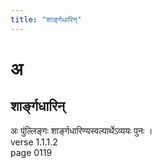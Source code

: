 ```yaml
---
title: "शार्ङ्गधारिन्"
---
```


# अ
## शार्ङ्गधारिन्
अः पुंल्लिङ्गः शार्ङ्गधारिण्यस्वल्पार्थेऽव्ययः पुनः ।<BR>verse 1.1.1.2<BR>page 0119

